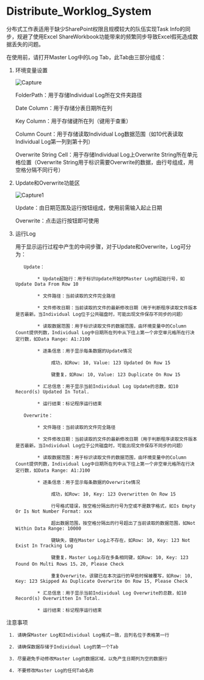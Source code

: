 # Distribute_Worklog_System

分布式工作表适用于缺少SharePoint权限且规模较大的队伍实现Task Info的同步，规避了使用Excel ShareWorkbook功能带来的频繁同步导致Excel假死造成数据丢失的问题。

在使用前，请打开Master Log中的Log Tab，此Tab由三部分组成：

1. 环境变量设置

     ![Capture](https://user-images.githubusercontent.com/49432881/150459895-a0ec079b-dfc3-4fb5-a8f1-66d182744ab2.PNG)
     
     FolderPath：用于存储Individual Log所在文件夹路径
     
     Date Column：用于存储分表日期所在列
     
     Key Column：用于存储键所在列（键用于查重）
     
     Column Count：用于存储读取Individual Log数据范围（如10代表读取Individual Log第一列到第十列）
     
     Overwrite String Cell：用于存储Individual Log上Overwrite String所在单元格位置（Overwrite String用于标识需要Overwrite的数据，由行号组成，用空格分隔不同行号）
    
2. Update和Overwrite功能区

     ![Capture1](https://user-images.githubusercontent.com/49432881/150459919-5f69cdf9-dcf7-47ab-a936-8fd58c6cfe28.PNG)
      
     Update：由日期范围及运行按钮组成，使用前需输入起止日期
     
     Overwrite：点击运行按钮即可使用
      
3. 运行Log

     用于显示运行过程中产生的中间步骤，对于Update和Overwrite，Log可分为：
     
          Update：
     
               * Update起始行：用于标识Update开始时Master Log的起始行号，如Update Data From Row 10
        
               * 文件路径：当前读取的文件完全路径
        
               * 文件修改日期：当前读取的文件的最新修改日期（用于判断程序读取文件版本是否最新。当Individual Log位于公共磁盘时，可能出现文件保存不同步的问题）
        
               * 读取数据范围：用于标识读取文件的数据范围，由环境变量中的Column Count提供列数，Individual Log中日期所在列中从下往上第一个非空单元格所在行决定行数，如Data Range: A1:J100
        
               * 逐条信息：用于显示每条数据的Update情况

                    成功，如Row: 10, Value: 123 Updated On Row 15

                    键重复，如Row: 10, Value: 123 Duplicate On Row 15

               * 汇总信息：用于显示当前Individual Log Update的总数，如10 Record(s) Updated In Total.

               * 运行结束：标记程序运行结束
        
          Overwrite：

               * 文件路径：当前读取的文件完全路径

               * 文件修改日期：当前读取的文件的最新修改日期（用于判断程序读取文件版本是否最新。当Individual Log位于公共磁盘时，可能出现文件保存不同步的问题）

               * 读取数据范围：用于标识读取文件的数据范围，由环境变量中的Column Count提供列数，Individual Log中日期所在列中从下往上第一个非空单元格所在行决定行数，如Data Range: A1:J100

               * 逐条信息：用于显示每条数据的Overwrite情况

                    成功，如Row: 10, Key: 123 Overwritten On Row 15
                    
                    行号格式错误，按空格分隔出的行号为空或不是数字格式，如Is Empty Or Is Not Number Format: xxx
                    
                    超出数据范围，按空格分隔出的行号超出了当前读取的数据范围，如Not Within Data Range: 10000
                    
                    键缺失，键在Master Log上不存在，如Row: 10, Key: 123 Not Exist In Tracking Log

                    键重复，Master Log上存在多条相同键，如Row: 10, Key: 123 Found On Multi Rows 15，20, Please Check

                    重复Overwrite，该键已在本次运行的早些时候被覆写，如Row: 10, Key: 123 Skipped As Duplicate Overwrite On Row 15, Please Check

               * 汇总信息：用于显示当前Individual Log Overwrite的总数，如10 Record(s) Overwritten In Total.

               * 运行结束：标记程序运行结束

注意事项

     1. 请确保Master Log和Individual Log格式一致，且列名位于表格第一行
     
     2. 请确保数据存储于Individual Log的第一个Tab
     
     3. 尽量避免手动修改Master Log的数据区域，以免产生日期列为空的数据行
     
     4. 不要修改Master Log的任何Tab名称


